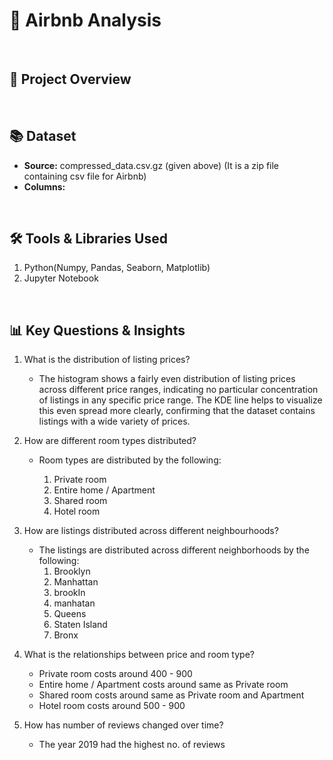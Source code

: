 # 🛌 Airbnb Analysis

<br>

## 📅 Project Overview

<br>

## 📚 Dataset

* __Source:__ compressed_data.csv.gz (given above) (It is a zip file containing csv file for Airbnb)
* __Columns:__

<br>

## 🛠️ Tools & Libraries Used
1. Python(Numpy, Pandas, Seaborn, Matplotlib)
2. Jupyter Notebook

<br>

## 📊 Key Questions & Insights

1. What is the distribution of listing prices?
   * The histogram shows a fairly even distribution of listing prices across different price ranges, indicating no particular concentration of listings in any specific price range. The KDE line helps to visualize this even spread more clearly, confirming that the dataset contains listings with a wide variety of prices.
   
2. How are different room types distributed?
   * Room types are distributed by the following:

     1. Private room
     2. Entire home / Apartment
     3. Shared room
     4. Hotel room

3. How are listings distributed across different neighbourhoods?
   * The listings are distributed across different neighborhoods by the following:
       1. Brooklyn
       2. Manhattan
       3. brookIn
       4. manhatan
       5. Queens
       6. Staten Island
       7. Bronx
   
4. What is the relationships between price and room type?
   * Private room costs around 400 - 900
   * Entire home / Apartment costs around same as Private room
   * Shared room costs around same as Private room and Apartment
   * Hotel room costs around 500 - 900

5. How has number of reviews changed over time?
    * The year 2019 had the highest no. of reviews
